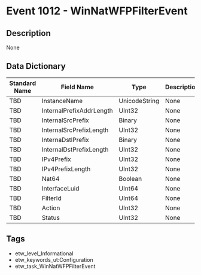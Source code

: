 # Event 1012 - WinNatWFPFilterEvent

## Description
None

## Data Dictionary
|Standard Name|Field Name|Type|Description|Sample Value|
|---|---|---|---|---|
|TBD|InstanceName|UnicodeString|None|`None`|
|TBD|InternalPrefixAddrLength|UInt32|None|`None`|
|TBD|InternalSrcPrefix|Binary|None|`None`|
|TBD|InternalSrcPrefixLength|UInt32|None|`None`|
|TBD|InternaDstlPrefix|Binary|None|`None`|
|TBD|InternalDstPrefixLength|UInt32|None|`None`|
|TBD|IPv4Prefix|UInt32|None|`None`|
|TBD|IPv4PrefixLength|UInt32|None|`None`|
|TBD|Nat64|Boolean|None|`None`|
|TBD|InterfaceLuid|UInt64|None|`None`|
|TBD|FilterId|UInt64|None|`None`|
|TBD|Action|UInt32|None|`None`|
|TBD|Status|UInt32|None|`None`|

## Tags
* etw_level_Informational
* etw_keywords_ut:Configuration
* etw_task_WinNatWFPFilterEvent